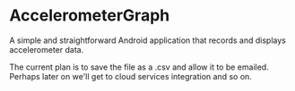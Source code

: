 # AccelerometerGraph

A simple and straightforward Android application that records and displays accelerometer data.

The current plan is to save the file as a .csv and allow it to be emailed. Perhaps later on we'll get to cloud services integration and so on.
